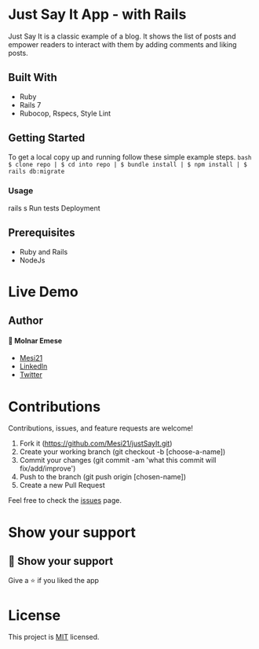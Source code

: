 # Just Say It App - with Rails
Just Say It is a classic example of a blog. It shows the list of posts and empower readers to interact with them by adding comments and liking posts.

## Built With
- Ruby
- Rails 7
- Rubocop, Rspecs, Style Lint

## Getting Started
To get a local copy up and running follow these simple example steps.
``bash
$ clone repo |
$ cd into repo |
$ bundle install |
$ npm install |
$ rails db:migrate
``

### Usage
rails s
Run tests
Deployment

## Prerequisites
- Ruby and Rails
- NodeJs

# Live Demo

## Author

#### :bust_in_silhouette: Molnar Emese 
  - [Mesi21](https://github.com/Mesi21)
  - [LinkedIn](https://www.linkedin.com/in/emesemesimolnar/)  
  - [Twitter](https://twitter.com/buksimesi21) 


# Contributions

Contributions, issues, and feature requests are welcome!
1. Fork it (https://github.com/Mesi21/justSayIt.git)
2. Create your working branch (git checkout -b [choose-a-name])
3. Commit your changes (git commit -am 'what this commit will fix/add/improve')
4. Push to the branch (git push origin [chosen-name])
5. Create a new Pull Request

Feel free to check the [issues](https://github.com/Mesi21/justSayIt/issues) page.

#  Show your support

## 🤝 Show your support
Give a :star: if you liked the app

# License
This project is [MIT](license.txt) licensed.
